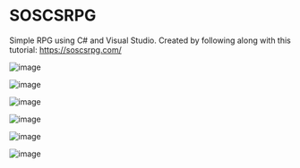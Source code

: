 # SOSCSRPG
Simple RPG using C# and Visual Studio.
Created by following along with this tutorial: https://soscsrpg.com/

![image](https://user-images.githubusercontent.com/31493506/181658160-e9d56b3e-bf43-44b7-a1bb-b360d4847c14.png)

![image](https://user-images.githubusercontent.com/31493506/181658129-b95a229e-972a-489c-a4f5-4631efaab9e6.png)

![image](https://user-images.githubusercontent.com/31493506/181658233-a7224523-696a-4266-a58d-0da1528a34e9.png)

![image](https://user-images.githubusercontent.com/31493506/182948150-293b0c92-5226-4672-9524-696064fe7617.png)

![image](https://user-images.githubusercontent.com/31493506/182963784-bf27f974-09a0-4147-bc50-901f1f05fc91.png)

![image](https://user-images.githubusercontent.com/31493506/184412824-0c1fec20-c44b-4c2d-911e-a08a557c3130.png)

